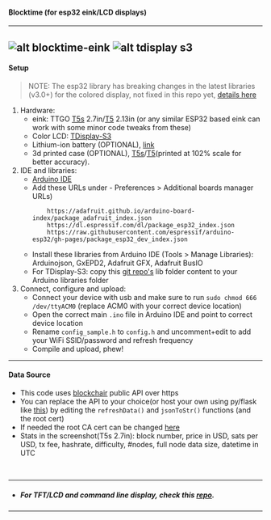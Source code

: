 #### ₿locktime (for esp32 eink/LCD displays) 
---

![alt blocktime-eink](blocktime-eink.png)
![alt tdisplay s3](tdisplays3.jpg)
---
#### Setup
> NOTE: The esp32 library has breaking changes in the latest libraries (v3.0+) for the colored display, not fixed in this repo yet, [details here](https://docs.espressif.com/projects/arduino-esp32/en/latest/migration_guides/2.x_to_3.0.html#new-apis)

1. Hardware:
    - eink: TTGO [T5s](https://www.lilygo.cc/products/t5s-2-7inch-e-paper) 2.7in/[T5](https://www.lilygo.cc/products/t5-v2-3-1) 2.13in (or any similar ESP32 based eink can work with some minor code tweaks from these)
    - Color LCD: [TDisplay-S3](https://www.lilygo.cc/products/t-display-s3)
    - Lithium-ion battery (OPTIONAL), [link](https://www.amazon.com/dp/B08T6QS58J?psc=1&ref=ppx_yo2ov_dt_b_product_details)
    - 3d printed case (OPTIONAL), [T5s](https://www.thingiverse.com/thing:4664052)/[T5](https://www.thingiverse.com/thing:4055993)(printed at 102% scale for better accuracy).
2. IDE and libraries:
    - [Arduino IDE](https://www.arduino.cc/en/software)
    - Add these URLs under - Preferences > Additional boards manager URLs)
        ```
            https://adafruit.github.io/arduino-board-index/package_adafruit_index.json
            https://dl.espressif.com/dl/package_esp32_index.json
            https://raw.githubusercontent.com/espressif/arduino-esp32/gh-pages/package_esp32_dev_index.json
        ```
    - Install these libraries from Arduino IDE (Tools > Manage Libraries): Arduinojson, GxEPD2, Adafruit GFX, Adafruit BusIO
    - For TDisplay-S3: copy this [git repo's](https://github.com/Xinyuan-LilyGO/T-Display-S3) lib folder content to your Arduino libraries folder
3. Connect, configure and upload:
    - Connect your device with usb and make sure to run `sudo chmod 666 /dev/ttyACM0` (replace ACM0 with your correct device location)
    - Open the correct main `.ino` file in Arduino IDE and point to correct device location
    - Rename `config_sample.h` to `config.h` and uncomment+edit to add your WiFi SSID/password and refresh frequency
    - Compile and upload, phew!
---
#### Data Source
- This code uses [blockchair](https://api.blockchair.com/bitcoin/stats) public API over https
- You can replace the API to your choice(or host your own using py/flask like [this](https://github.com/ns-xvrn/blocktime/blob/main/src/fetch_data/_archive/api.py)) by editing the `refreshData()` and  `jsonToStr()` functions (and the root cert)
- If needed the root CA cert can be changed [here](https://github.com/ns-xvrn/blocktime-eink/blob/main/ttgo_t5s_27/ttgo_t5s_27.ino#L20)
- Stats in the screenshot(T5s 2.7in): block number, price in USD, sats per USD, tx fee, hashrate, difficulty, #nodes, full node data size, datetime in UTC

<br />

---
- ##### For TFT/LCD and command line display, check this [repo](https://github.com/ns-xvrn/blocktime).
---
